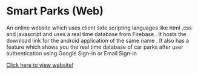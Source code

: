 # Smart Parks (Web)
An online website which uses client side scripting languages like html ,css and javascript and uses a real time database from Firebase . It hosts the download link for the android application of the same name . It also has a feature which shows you the real time database of car parks after user authentication using Google Sign-in or Email Sign-in

[Click here to view website!](https://adriel1997.github.io/SmartParks.html)
